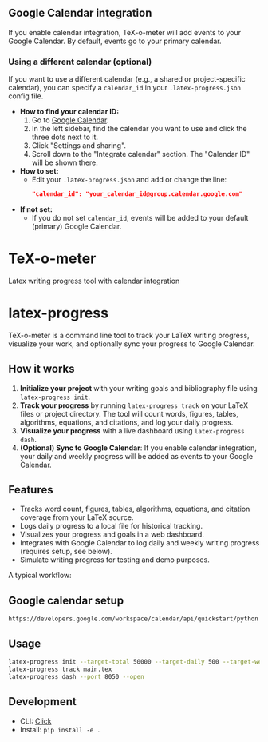 
## Google Calendar integration

If you enable calendar integration, TeX-o-meter will add events to your Google Calendar. By default, events go to your primary calendar.

### Using a different calendar (optional)

If you want to use a different calendar (e.g., a shared or project-specific calendar), you can specify a `calendar_id` in your `.latex-progress.json` config file.

- **How to find your calendar ID:**
	1. Go to [Google Calendar](https://calendar.google.com/).
	2. In the left sidebar, find the calendar you want to use and click the three dots next to it.
	3. Click "Settings and sharing".
	4. Scroll down to the "Integrate calendar" section. The "Calendar ID" will be shown there.
- **How to set:**
	- Edit your `.latex-progress.json` and add or change the line:
	  ```json
	  "calendar_id": "your_calendar_id@group.calendar.google.com"
	  ```
- **If not set:**
	- If you do not set `calendar_id`, events will be added to your default (primary) Google Calendar.
# TeX-o-meter
Latex writing progress tool with calendar integration


# latex-progress

TeX-o-meter is a command line tool to track your LaTeX writing progress, visualize your work, and optionally sync your progress to Google Calendar.

## How it works

1. **Initialize your project** with your writing goals and bibliography file using `latex-progress init`.
2. **Track your progress** by running `latex-progress track` on your LaTeX files or project directory. The tool will count words, figures, tables, algorithms, equations, and citations, and log your daily progress.
3. **Visualize your progress** with a live dashboard using `latex-progress dash`.
4. **(Optional) Sync to Google Calendar**: If you enable calendar integration, your daily and weekly progress will be added as events to your Google Calendar.

## Features

- Tracks word count, figures, tables, algorithms, equations, and citation coverage from your LaTeX source.
- Logs daily progress to a local file for historical tracking.
- Visualizes your progress and goals in a web dashboard.
- Integrates with Google Calendar to log daily and weekly writing progress (requires setup, see below).
- Simulate writing progress for testing and demo purposes.

A typical workflow:

## Google calendar setup
```
https://developers.google.com/workspace/calendar/api/quickstart/python
```

## Usage

```bash
latex-progress init --target-total 50000 --target-daily 500 --target-weekly 3500 --bib references.bib --calendar google
latex-progress track main.tex
latex-progress dash --port 8050 --open
```

## Development

- CLI: [Click](https://click.palletsprojects.com/)
- Install: `pip install -e .`
